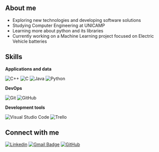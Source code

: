 ## About me

- Exploring new technologies and developing software solutions
- Studying Computer Engineering at UNICAMP
- Learning more about python and its libraries
- Currently working on a Machine Learning project focused on Electric Vehicle batteries

## Skills

**Applications and data**

![C++](https://img.shields.io/badge/-C++-333333?style=flat&logo=C%2B%2B&logoColor=00599C)
![C](https://img.shields.io/badge/-C-333333?style=flat&logo=c)
![Java](https://img.shields.io/badge/-Java-333333?style=flat&logo=Java&logoColor=007396)
![Python](https://img.shields.io/badge/-Python-333333?style=flat&logo=python)

**DevOps**

![Git](https://img.shields.io/badge/-Git-333333?style=flat&logo=git)
![GitHub](https://img.shields.io/badge/-GitHub-333333?style=flat&logo=github)


**Development tools**

![Visual Studio Code](https://img.shields.io/badge/-Visual%20Studio%20Code-333333?style=flat&logo=visual-studio-code&logoColor=007ACC)
![Trello](https://img.shields.io/badge/-Trello-333333?style=flat&logo=trello&logoColor=007ACC)

## Connect with me
[![Linkedin](https://img.shields.io/badge/-LinkedIn-blue?style=flat-square&logo=Linkedin&logoColor=white)](https://www.linkedin.com/in/fernandomarqs/)
[![Gmail Badge](https://img.shields.io/badge/-Mail-006bed?style=flat-square&logo=Gmail&logoColor=white&link=mailto:f247093@dac.unicamp.br)](mailto:f247093@dac.unicamp.br)
[![GitHub](https://img.shields.io/badge/-GitHub-333333?style=flat&logo=github)](https://github.com/fernandomarqs)

